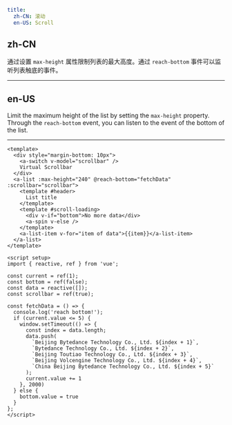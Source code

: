 ```yaml
title:
  zh-CN: 滚动
  en-US: Scroll
```

## zh-CN

通过设置 `max-height` 属性限制列表的最大高度。通过 `reach-bottom` 事件可以监听列表触底的事件。

---

## en-US

Limit the maximum height of the list by setting the `max-height` property. Through the `reach-bottom` event, you can
listen to the event of the bottom of the list.

---

```vue
<template>
  <div style="margin-bottom: 10px">
    <a-switch v-model="scrollbar" />
    Virtual Scrollbar
  </div>
  <a-list :max-height="240" @reach-bottom="fetchData" :scrollbar="scrollbar">
    <template #header>
      List title
    </template>
    <template #scroll-loading>
      <div v-if="bottom">No more data</div>
      <a-spin v-else />
    </template>
    <a-list-item v-for="item of data">{{item}}</a-list-item>
  </a-list>
</template>

<script setup>
import { reactive, ref } from 'vue';

const current = ref(1);
const bottom = ref(false);
const data = reactive([]);
const scrollbar = ref(true);

const fetchData = () => {
  console.log('reach bottom!');
  if (current.value <= 5) {
    window.setTimeout(() => {
      const index = data.length;
      data.push(
        `Beijing Bytedance Technology Co., Ltd. ${index + 1}`,
        `Bytedance Technology Co., Ltd. ${index + 2}`,
        `Beijing Toutiao Technology Co., Ltd. ${index + 3}`,
        `Beijing Volcengine Technology Co., Ltd. ${index + 4}`,
        `China Beijing Bytedance Technology Co., Ltd. ${index + 5}`
      );
      current.value += 1
    }, 2000)
  } else {
    bottom.value = true
  }
};
</script>
```
